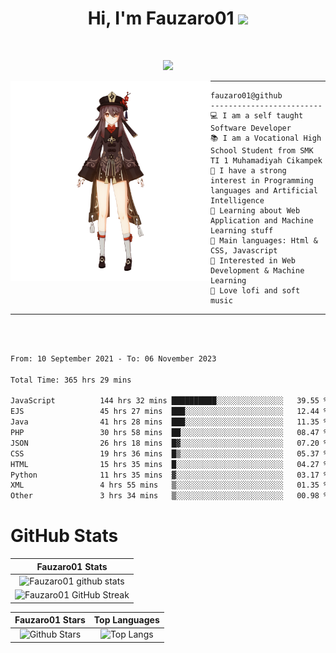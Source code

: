 <h1 align="center">
Hi, I'm Fauzaro01
  <img src="https://media.giphy.com/media/hvRJCLFzcasrR4ia7z/giphy.gif" width="30"></h1>
<br/>

<p align="center">
  <a href="https://github.com/DenverCoder1/readme-typing-svg"><img src="https://readme-typing-svg.herokuapp.com?lines=zZz;Full+Stack+Web+Developer;Student;Software%20Develover;Always%20learning%20new%20things&center=true&width=380&height=45"></a>
</p>

<img align="left" src="/assets/icon2.png" alt="Zeen" width="320" height="320" />
<hr>

```
fauzaro01@github
-------------------------
💻 I am a self taught Software Developer
📚 I am a Vocational High School Student from SMK TI 1 Muhamadiyah Cikampek
📝 I have a strong interest in Programming languages and Artificial Intelligence
🌱 Learning about Web Application and Machine Learning stuff
🌟 Main languages: Html & CSS, Javascript
🚩 Interested in Web Development & Machine Learning
🎵 Love lofi and soft music
```

<hr>
<br>
<br>
<div align="left">
<!--START_SECTION:waka-->

```txt
From: 10 September 2021 - To: 06 November 2023

Total Time: 365 hrs 29 mins

JavaScript          144 hrs 32 mins ██████████░░░░░░░░░░░░░░░   39.55 %
EJS                 45 hrs 27 mins  ███░░░░░░░░░░░░░░░░░░░░░░   12.44 %
Java                41 hrs 28 mins  ███░░░░░░░░░░░░░░░░░░░░░░   11.35 %
PHP                 30 hrs 58 mins  ██░░░░░░░░░░░░░░░░░░░░░░░   08.47 %
JSON                26 hrs 18 mins  █▓░░░░░░░░░░░░░░░░░░░░░░░   07.20 %
CSS                 19 hrs 36 mins  █▒░░░░░░░░░░░░░░░░░░░░░░░   05.37 %
HTML                15 hrs 35 mins  █░░░░░░░░░░░░░░░░░░░░░░░░   04.27 %
Python              11 hrs 35 mins  ▓░░░░░░░░░░░░░░░░░░░░░░░░   03.17 %
XML                 4 hrs 55 mins   ▒░░░░░░░░░░░░░░░░░░░░░░░░   01.35 %
Other               3 hrs 34 mins   ▒░░░░░░░░░░░░░░░░░░░░░░░░   00.98 %
```

<!--END_SECTION:waka-->
</div>

# GitHub Stats

|                                                            Fauzaro01 Stats                                                            |
| :--------------------------------------------------------------------------------------------------------------------------------------------: |
|        ![Fauzaro01 github stats](https://github-readme-stats.vercel.app/api?username=Fauzaro01&show_icons=true&theme=algolia)        |
|              ![Fauzaro01 GitHub Streak](https://github-readme-streak-stats.herokuapp.com/?user=Fauzaro01&theme=algolia)              |

|                                                                                              Fauzaro01 Stars                                                                                              |                                                           Top Languages                                                           |
| :----------------------------------------------------------------------------------------------------------------------------------------------------------------------------------------------------------------: | :-------------------------------------------------------------------------------------------------------------------------------: |
| ![Github Stars](https://github-readme-stats.vercel.app/api?username=Fauzaro01&show_icons=true&locale=en&count_private=true&hide_rank=true&custom_title=My%20GitHub%20Stats&disable_animations=true&theme=algolia) | ![Top Langs](https://github-readme-stats.vercel.app/api/top-langs/?username=Fauzaro01&langs_count=8&theme=algolia&layout=compact) |

